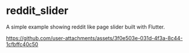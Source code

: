 # reddit_slider

A simple example showing reddit like page slider built with Flutter.

https://github.com/user-attachments/assets/3f0e503e-031d-4f3a-8c44-1cfbffc40c50

